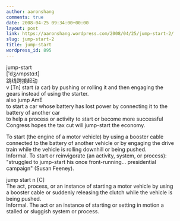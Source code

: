 ```yaml
---
author: aaronshang
comments: true
date: 2008-04-25 09:34:00+00:00
layout: post
link: https://aaronshang.wordpress.com/2008/04/25/jump-start-2/
slug: jump-start-2
title: jump-start
wordpress_id: 895
---
```


jump-start  
['dʒʌmpstɑ:t]  
跳线跨接起动  
v [Tn] start (a car) by pushing or rolling it and then engaging the  
gears instead of using the starter.  
also jump AmE  
to start a car whose  battery has lost power by connecting it to the  
battery of another car  
to help a process or activity to start or become more successful  
 Congress hopes the tax cut will jump-start the economy.

  
To start (the engine of a motor vehicle) by using a booster cable  
connected to the battery of another vehicle or by engaging the drive  
train while the vehicle is rolling downhill or being pushed.  
Informal. To start or reinvigorate (an activity, system, or process):  
"struggled to jump-start his once front-running... presidential  
campaign" (Susan Feeney).

jump start n  [C]  
The act, process, or an instance of starting a motor vehicle by using  
a booster cable or suddenly releasing the clutch while the vehicle is  
being pushed.  
Informal. The act or an instance of starting or setting in motion a  
stalled or sluggish system or process.

![]()
